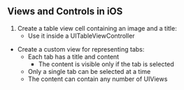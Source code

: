 ## Views and Controls in iOS

1. Create a table view cell containing an image and a title:
    * Use it inside a UITableViewController
* Create a custom view for representing tabs:
    * Each tab has a title and content
        * The content is visible only if the tab is selected
    * Only a single tab can be selected at a time
    * The content can contain any number of UIViews
